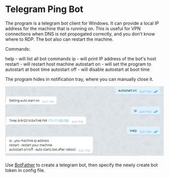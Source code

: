 ﻿# Telegram Ping Bot

The program is a telegram bot client for Windows. It can provide a local IP address for the machine that is running on. This is useful for VPN connections when DNS is not propogated correctly, and you don't know where to RDP. The bot also can restart the machine.

Commands:

help - will list all bot commands
ip - will print IP address of the bot's host
restart - will restart host machine
autostart on - will set the program to autostart at boot time
autostart off - will disable autostart at boot time

The program hides in notification tray, where you can manually close it.

![Bot Chat Example](Screenshots/screenshot1.png)

Use [BotFather](https://telegram.me/botfather) to create a telegram bot, then specify the newly create bot token in config file.